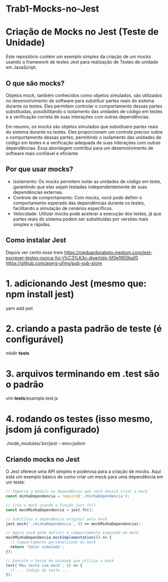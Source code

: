 # Trab1-Mocks-no-Jest
# Criação de Mocks no Jest (Teste de Unidade)

Este repositório contém um exemplo simples da criação de um mocks usando o framework de testes Jest para realização de Testes de unidade em JavaScript.

## O que são mocks?

Objetos mock, também conhecidos como objetos simulados, são utilizados no desenvolvimento de software para substituir partes reais do sistema durante os testes. Eles permitem controlar o comportamento dessas partes substituídas, possibilitando o isolamento das unidades de código em testes e a verificação correta de suas interações com outras dependências.

Em resumo, os mocks são objetos simulados que substituem partes reais do sistema durante os testes. Eles proporcionam um controle preciso sobre o comportamento dessas partes, permitindo o isolamento das unidades de código em testes e a verificação adequada de suas interações com outras dependências. Essa abordagem contribui para um desenvolvimento de software mais confiável e eficiente

## Por que usar mocks?

- Isolamento: Os mocks permitem isolar as unidades de código em teste, garantindo que elas sejam testadas independentemente de suas dependências externas.
- Controle de comportamento: Com mocks, você pode definir o comportamento esperado das dependências durante os testes, facilitando a simulação de cenários específicos.
- Velocidade: Utilizar mocks pode acelerar a execução dos testes, já que partes reais do sistema podem ser substituídas por versões mais simples e rápidas.

## Como instalar Jest 
Depois ver certin esse trem 
https://oieduardorabelo.medium.com/jest-escrever-testes-nunca-foi-t%C3%A3o-divertido-5f0e1950ba10
https://github.com/aserg-ufmg/pub-sub-store
# 1. adicionando Jest (mesmo que: npm install jest)
yarn add jest
# 2. criando a pasta padrão de teste (é configurável)
mkdir __tests__
# 3. arquivos terminando em .test são o padrão
vim __tests__/example.test.js
# 4. rodando os testes (isso mesmo, jsdom já configurado)
./node_modules/.bin/jest --env=jsdom


## Criando mocks no Jest

O Jest oferece uma API simples e poderosa para a criação de mocks. Aqui está um exemplo básico de como criar um mock para uma dependência em um teste:

```javascript
// Importe o módulo ou dependência que você deseja criar o mock
const minhaDependencia = require('./minhaDependencia');

// Crie o mock usando a função jest.fn()
const mockMinhaDependencia = jest.fn();

// Substitua a dependência original pelo mock
jest.mock('./minhaDependencia', () => mockMinhaDependencia);

// Agora você pode definir o comportamento esperado do mock
mockMinhaDependencia.mockImplementation(() => {
  // Comportamento personalizado do mock
  return 'Valor simulado';
});

// Execute o teste da unidade que utiliza o mock
test('Meu teste com mock', () => {
  // ... Código do teste ...
});
